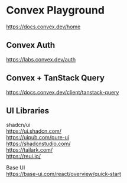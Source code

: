 # Convex Playground

https://docs.convex.dev/home

## Convex Auth

https://labs.convex.dev/auth

## Convex + TanStack Query

https://docs.convex.dev/client/tanstack-query

## UI Libraries

shadcn/ui  
https://ui.shadcn.com/  
https://uipub.com/pure-ui  
https://shadcnstudio.com/  
https://tailark.com/  
https://reui.io/

Base UI  
https://base-ui.com/react/overview/quick-start
